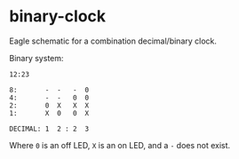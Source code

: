 binary-clock
============

Eagle schematic for a combination decimal/binary clock.

Binary system:

~~~
12:23

8:       -  -   -  0
4:       -  -   0  0
2:       0  X   X  X
1:       X  0   0  X

DECIMAL: 1  2 : 2  3 
~~~

Where `0` is an off LED, `X` is an on LED, and a `-` does not exist.
